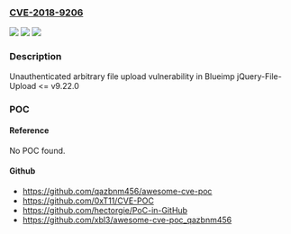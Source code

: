 ### [CVE-2018-9206](https://cve.mitre.org/cgi-bin/cvename.cgi?name=CVE-2018-9206)
![](https://img.shields.io/static/v1?label=Product&message=Blueimp%20jQuery-File-Upload&color=blue)
![](https://img.shields.io/static/v1?label=Version&message=%3C%3D%209.22.0%20&color=brighgreen)
![](https://img.shields.io/static/v1?label=Vulnerability&message=jQuery-File-Upload%20%3C%3D%20v9.22.0%20unauthenticated%20arbitrary%20file%20upload%20vulnerability&color=brighgreen)

### Description

Unauthenticated arbitrary file upload vulnerability in Blueimp jQuery-File-Upload <= v9.22.0

### POC

#### Reference
No POC found.

#### Github
- https://github.com/qazbnm456/awesome-cve-poc
- https://github.com/0xT11/CVE-POC
- https://github.com/hectorgie/PoC-in-GitHub
- https://github.com/xbl3/awesome-cve-poc_qazbnm456

